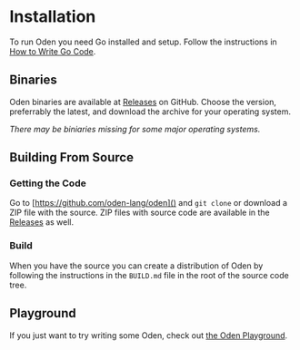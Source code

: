 # Installation

To run Oden you need Go installed and setup. Follow the instructions in
[How to Write Go Code](https://golang.org/doc/code.html).

## Binaries

Oden binaries are available at
[Releases](https://github.com/oden-lang/oden/releases) on GitHub. Choose the
version, preferrably the latest, and download the archive for your operating
system.

*There may be biniaries missing for some major operating systems.*

## Building From Source

### Getting the Code

Go to [https://github.com/oden-lang/oden]() and `git clone` or download a ZIP file
with the source. ZIP files with source code are available in the
[Releases](https://github.com/oden-lang/oden/releases) as well.

### Build

When you have the source you can create a distribution of Oden by following the
instructions in the `BUILD.md` file in the root of the source code tree.

## Playground

If you just want to try writing some Oden, check out [the Oden Playground](
http://playground.oden-lang.org/).
